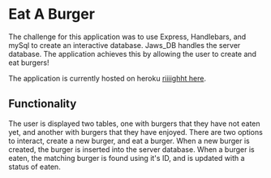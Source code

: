 # Eat A Burger

The challenge for this application was to use Express, Handlebars, and mySql to create an interactive database. Jaws_DB handles the server database. The application achieves this by allowing the user to create and eat burgers! 

The application is currently hosted on heroku [riiiighht here](https://serene-forest-19093.herokuapp.com/).

## Functionality

The user is displayed two tables, one with burgers that they have not eaten yet, and another with burgers that they have enjoyed. There are two options to interact, create a new burger, and eat a burger. When a new burger is created, the burger is inserted into the server database. When a burger is eaten, the matching burger is found using it's ID, and is updated with a status of eaten. 

